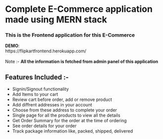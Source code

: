 <h1>Complete E-Commerce application made using MERN stack  </h1> 
<h3>This is the Frontend application for this E-Commerce</h3>  
 <strong>DEMO</strong>: <br/ >https://flipkartfrontend.herokuapp.com/
 <br/>
 <br/>
 Note :-  <strong> All the information is fetched from admin panel of this application </strong>
 <h2>Features Included :- </h3>
<ul> 
  <li> Signin/Signout functionality </li> 
  <li> Add Items to your cart  </li>  
  <li> Review cart before order, add or remove product </li>
  <li> Add diffrent addresses in your account </li>
  <li> Choose from these address to complete your order </li>
  <li> Single page for all the products to view all the details </li>
  <li> Get Order Summary for the order at the time of ordering </li>
  <li> See order details for your order </li>
  <li> Track package information like, packed, shipped, delivered  </li>
</ui>



